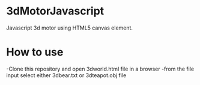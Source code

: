 # 3dMotorJavascript

Javascript 3d motor using HTML5 canvas element.

# How to use

-Clone this repository and open 3dworld.html file in a browser
-from the file input select either 3dbear.txt or 3dteapot.obj file
